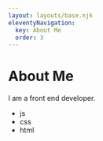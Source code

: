 ```yaml
---
layout: layouts/base.njk
eleventyNavigation:
  key: About Me
  order: 3
---
```

# About Me

I am a front end developer.

- js
- css
- html 
